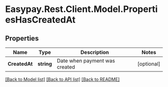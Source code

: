# Easypay.Rest.Client.Model.PropertiesHasCreatedAt
## Properties

Name | Type | Description | Notes
------------ | ------------- | ------------- | -------------
**CreatedAt** | **string** | Date when payment was created | [optional] 

[[Back to Model list]](../README.md#documentation-for-models) [[Back to API list]](../README.md#documentation-for-api-endpoints) [[Back to README]](../README.md)

